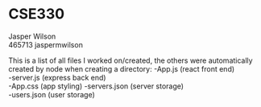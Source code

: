 # CSE330
Jasper Wilson  
465713
jaspermwilson

This is a list of all files I worked on/created, the others were automatically created by node when creating a directory:
-App.js (react front end)  
-server.js (express back end)  
-App.css (app styling)
-servers.json (server storage)  
-users.json (user storage)
